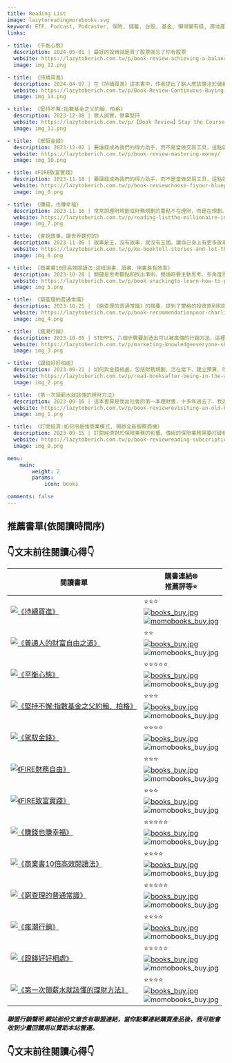 ```yaml
---
title: Reading List
image: lazytoreadingmorebooks.svg
keyword: ETF, Podcast, Podcaster, 保險, 儲蓄, 台股, 基金, 懶得變有錢, 房地產, 投資理財, 支出, 收入, 理財規劃, 瑪斯理財兩三事, 稅務, 總體經濟, 美股, 職涯心得, 股利收入, 複委託, 記帳, 讀書心得, 財務規劃, 財商, 貸款, 資產配置, 退休規劃, 開源節流
links:
  
- title: 《平衡心態》
  description: 2024-05-01 | 最好的投資就是買了股票就忘了你有股票
  website: https://lazytoberich.com.tw/p/book-review-achieving-a-balanced-mindset/
  image: img_12.png

- title: 《持續買進》
  description: 2024-04-07 | 在《持續買進》這本書中，作者提出了窮人應該專注於儲蓄，而富人則應該集中精力於投資的觀點。理解自己的財務階段，投資於自我提升，經營未來如同經營業務，以及長期視角都是重要的財務規劃原則。這本書不僅是一本關於金錢管理的書籍，更是一本關於如何智慧地生活，建立堅實財務基礎的指南。
  website: https://lazytoberich.com.tw/p/Book-Review-Continuous-Buying-Reflections/
  image: img_14.png

- title: 《堅持不懈:指數基金之父約翰．柏格》
  description: 2023-12-08 | 做人誠實，做事堅持 
  website: https://lazytoberich.com.tw/p/【Book Review】Stay the Course:The Story of Vanguard and the Index Revolution
  image: img_11.png

- title: 《駕馭金錢》
  description: 2023-12-02 | 要讓錢成為我們的得力助手，而不是當做交易工具，這點就是思維的轉換，同樣是理性，但卻不理性。 
  website: https://lazytoberich.com.tw/p/book-review-mastering-money/
  image: img_10.png

- title: 《FIRE致富實踐》
  description: 2023-11-18 | 要讓錢成為我們的得力助手，而不是當做交易工具，這點就是思維的轉換，同樣是理性，但卻不理性。 
  website: https://lazytoberich.com.tw/p/book-reviewchoose-fiyour-blueprint-to-financial-independence/
  image: img_8.png

- title: 《賺錢，也賺幸福》
  description: 2023-11-16 | 常常說理財規劃或財務規劃的重點不在理財，而是在規劃。這本書的重點就把規劃的目的以及為什麼規劃比理財重要講的很透徹。是一本我自己覺得在觀念上重新整理還有方法論的工具書。
  website: https://lazytoberich.com.tw/p/reading-listthe-millionaire-in-you-ten-things-you-need-to-do-now-to-have-money-and-time-to-enjoy-it/
  image: img_7.png

- title: 《會說故事，讓世界聽你的》
  description: 2023-11-08 | 故事是王，沒有故事，就沒有王國。讓自己身上有更多故事，就有機會分享更多的祝福給更多的人。我也是這樣想的，如果有有更多理財規劃的故事，那是否有機會讓更多人懂的其實不是理財不是重點，重點是規劃。
  website: https://lazytoberich.com.tw/p/ke-booktell-stories-and-let-the-world-hear-you./
  image: img_6.png

- title: 《商業書10倍高效閱讀法:這樣選書、讀書、用書最有效率》
  description: 2023-10-28 | 關鍵是思考觀點和找出準則。閱讀時要主動思考、多角度思考，並將所學應用於實際情境。此外，連續閱讀同一主題的書籍可以提高記憶力。閱讀書籍中的觀點可以擴展思維，找到適合自己的準則，並應用於工作和生活中。
  website: https://lazytoberich.com.tw/p/book-snackingto-learn-how-to-progress-you-must-learn-the-methods-of-progress-in-the-book-10x-productivity-in-business./
  image: img_5.png

- title: 《窮查理的普通常識》
  description: 2023-10-25 | 《窮查理的普通常識》的摘要，提到了蒙格的投資原則和能力圈理論。文章強調了接受複雜事實、建立自己的決策模式、獨立思考能力以及投資原則的重要性。此外，還提到了謙虛、耐心、準備和改變等方面的建議。最後，文章分享了一些關於懶得變有錢的觀察和心得。
  website: https://lazytoberich.com.tw/p/book-recommendationpoor-charlies-almanackthe-wit-and-wisdom-of-charles-t.-munger-this-book-is-truly-not-about-poverty/
  image: img_4.png

- title: 《瘋潮行銷》
  description: 2023-10-05 | STEPPS，六個步驟要創造出可以被瘋傳的行銷方法，這裡讀完跟大家簡單分享，我不是一個單純的理財部落客，什麼書我都會讀，讀完了分享出來如果對你有幫助，也希望你可以給我一些回饋。
  website: https://lazytoberich.com.tw/p/marketing-knowledgeeveryone-should-know-how-to-market-not-just-market-themselves-but-also-go-crazy-marketing-themselves./
  image: img_3.png

- title: 《跟錢好好相處》
  description: 2023-09-21 | 如何與金錢相處，包括財務規劃、活在當下、建立預算、改變思維和行為、記帳、省錢、最大化收入、投資自己以及獨立努力。書中提到了一些重要觀點，但也需要批判思考。總結來說，好好了解自己、認識金錢、投資自己，並避免盲目追求金錢。
  website: https://lazytoberich.com.tw/p/read-booksafter-being-in-the-workforce-for-a-while-we-all-need-to-get-along-with-money-again./
  image: img_2.png

- title: 《第一次領薪水就該懂的理財方法》
  description: 2023-09-16 | 這本書算是我出社會的第一本理財書，十多年過去了，我還是覺得這是一本好書，作者勤奮工作，卻在中年覺悟，想致富不能靠薪水，因此痛下決心要學好投資與財務管理，他發展出一套結合財務知識與EXCEL試算表來檢驗報酬率的理財方法，並提早達到財務自由的目標。
  website: https://lazytoberich.com.tw/p/book-reviewrevisiting-an-old-book-financial-management-methods-you-should-know-when-receiving-your-first-paycheck/
  image: img_1.png

- title: 《訂閱經濟:如何用最強商業模式, 開啟全新服務商機》
  description: 2023-09-15 | 訂閱經濟對於保險業務的影響。傳統的保險業務需要打破框架，提供全新的服務，因為客戶需要的不再只是保單，而是一個訂閱式的服務。
  website: https://lazytoberich.com.tw/p/book-reviewreading-subscription-economy-discussing-business-motivation/
  image: img_0.png

menu: 
    main: 
        weight: 2
        params:
            icon: books

comments: false
---
```


## 推薦書單(依閱讀時間序)
## 👇文末前往閱讀心得👇
| 閱讀書單 | 購書連結🌐<br/>推薦評等⭐|
|-|-|
| [![《持續買進》](img_14.png)](GoodsDetail.jsp?i_code=11398962&Area=search&oid=1_1&cid=index&kw=%E6%8C%81%E7%BA%8C%E8%B2%B7%E9%80%B2&memid=6000021729&cid=apuad&oid=1&osm=league) | ⭐⭐⭐<br/> [![books_buy.jpg](books_buy.jpg)](0010957881?utm_source=shamangels&utm_medium=ap-books&utm_content=recommend&utm_campaign=ap-202406)<br/> [![momobooks_buy.jpg](momobooks_buy.jpg)](GoodsDetail.jsp?i_code=11398962&Area=search&oid=1_1&cid=index&kw=%E6%8C%81%E7%BA%8C%E8%B2%B7%E9%80%B2&memid=6000021729&cid=apuad&oid=1&osm=league) |
| [![《普通人的財富自由之道》](img_13.png)](https://www.books.com.tw/exep/assp.php/shamangels/products/E050121499?utm_source=shamangels&utm_medium=ap-books&utm_content=recommend&utm_campaign=ap-202405) | ⭐⭐<br/> [![books_buy.jpg](books_buy.jpg)](https://www.books.com.tw/exep/assp.php/shamangels/products/E050121499?utm_source=shamangels&utm_medium=ap-books&utm_content=recommend&utm_campaign=ap-202405)<br/> ![momobooks_buy.jpg](momobooks_buy.jpg) |
| [![《平衡心態》](img_12.png)](https://www.books.com.tw/exep/assp.php/shamangels/products/0010950295?utm_source=shamangels&utm_medium=ap-books&utm_content=recommend&utm_campaign=ap-202405) | ⭐⭐⭐⭐⭐<br/> [![books_buy.jpg](books_buy.jpg)](https://www.books.com.tw/exep/assp.php/shamangels/products/0010950295?utm_source=shamangels&utm_medium=ap-books&utm_content=recommend&utm_campaign=ap-202405)<br/> ![momobooks_buy.jpg](momobooks_buy.jpg) |
| [![《堅持不懈:指數基金之父約翰．柏格》](img_11.png)](https://www.books.com.tw/exep/assp.php/shamangels/products/0010823259?sloc=main&utm_source=shamangels&utm_medium=ap-books&utm_content=recommend&utm_campaign=ap-202404) | ⭐⭐⭐<br/> [![books_buy.jpg](books_buy.jpg)](https://www.books.com.tw/exep/assp.php/shamangels/products/0010823259?sloc=main&utm_source=shamangels&utm_medium=ap-books&utm_content=recommend&utm_campaign=ap-202404)<br/> ![momobooks_buy.jpg](momobooks_buy.jpg) |
| [![《駕馭金錢》](img_10.png)](https://www.books.com.tw/exep/assp.php/shamangels/products/0010823445?utm_source=shamangels&utm_medium=ap-books&utm_content=recommend&utm_campaign=ap-202404) | ⭐⭐⭐⭐<br/> [![books_buy.jpg](books_buy.jpg)](https://www.books.com.tw/exep/assp.php/shamangels/products/0010823445?utm_source=shamangels&utm_medium=ap-books&utm_content=recommend&utm_campaign=ap-202404)<br/> ![momobooks_buy.jpg](momobooks_buy.jpg) |
| [![《FIRE財務自由》](img_9.png)](https://www.books.com.tw/exep/assp.php/shamangels/products/0010849695?sloc=main&utm_source=shamangels&utm_medium=ap-books&utm_content=recommend&utm_campaign=ap-202404) | ⭐⭐⭐<br/> [![books_buy.jpg](books_buy.jpg)](https://www.books.com.tw/exep/assp.php/shamangels/products/0010849695?sloc=main&utm_source=shamangels&utm_medium=ap-books&utm_content=recommend&utm_campaign=ap-202404)<br/> ![momobooks_buy.jpg](momobooks_buy.jpg) |
| [![《FIRE致富實踐》](img_8.png)](https://www.books.com.tw/exep/assp.php/shamangels/products/0010938897?utm_source=shamangels&utm_medium=ap-books&utm_content=recommend&utm_campaign=ap-202406) | ⭐⭐⭐<br/> [![books_buy.jpg](books_buy.jpg)](https://www.books.com.tw/exep/assp.php/shamangels/products/0010849695?sloc=main&utm_source=shamangels&utm_medium=ap-books&utm_content=recommend&utm_campaign=ap-202404)<br/> ![momobooks_buy.jpg](momobooks_buy.jpg) |
| [![《賺錢也賺幸福》](img_7.png)](https://www.books.com.tw/exep/assp.php/shamangels/products/0010848180?utm_source=shamangels&utm_medium=ap-books&utm_content=recommend&utm_campaign=ap-202311) | ⭐⭐⭐⭐⭐<br/> [![books_buy.jpg](books_buy.jpg)](https://www.books.com.tw/exep/assp.php/shamangels/products/0010848180?utm_source=shamangels&utm_medium=ap-books&utm_content=recommend&utm_campaign=ap-202311)<br/> ![momobooks_buy.jpg](momobooks_buy.jpg) |
| [![《商業書10倍高效閱讀法》](img_5.png)](https://www.books.com.tw/exep/assp.php/shamangels/products/0010930654?utm_source=shamangels&utm_medium=ap-books&utm_content=recommend&utm_campaign=ap-202311) | ⭐⭐⭐⭐<br/> [![books_buy.jpg](books_buy.jpg)](https://www.books.com.tw/exep/assp.php/shamangels/products/0010930654?utm_source=shamangels&utm_medium=ap-books&utm_content=recommend&utm_campaign=ap-202311)<br/> ![momobooks_buy.jpg](momobooks_buy.jpg) |
| [![《窮查理的普通常識》](img_4.png)](https://www.books.com.tw/exep/assp.php/shamangels/products/0010817729?utm_source=shamangels&utm_medium=ap-books&utm_content=recommend&utm_campaign=ap-202311) | ⭐⭐⭐⭐⭐<br/> [![books_buy.jpg](books_buy.jpg)](https://www.books.com.tw/exep/assp.php/shamangels/products/0010817729?utm_source=shamangels&utm_medium=ap-books&utm_content=recommend&utm_campaign=ap-202311)<br/> ![momobooks_buy.jpg](momobooks_buy.jpg) |
| [![《瘋潮行銷》](img_3.png)](https://www.books.com.tw/exep/assp.php/shamangels/products/0010817729?utm_source=shamangels&utm_medium=ap-books&utm_content=recommend&utm_campaign=ap-202311) | ⭐⭐⭐⭐<br/> [![books_buy.jpg](books_buy.jpg)](https://www.books.com.tw/exep/assp.php/shamangels/products/0010817729?utm_source=shamangels&utm_medium=ap-books&utm_content=recommend&utm_campaign=ap-202311)<br/> ![momobooks_buy.jpg](momobooks_buy.jpg) |
| [![《跟錢好好相處》](img_2.png)](https://www.books.com.tw/exep/assp.php/shamangels/products/0010963721?utm_source=shamangels&utm_medium=ap-books&utm_content=recommend&utm_campaign=ap-202311) | ⭐⭐⭐⭐⭐<br/> [![books_buy.jpg](books_buy.jpg)](https://www.books.com.tw/exep/assp.php/shamangels/products/0010963721?utm_source=shamangels&utm_medium=ap-books&utm_content=recommend&utm_campaign=ap-202311)<br/> ![momobooks_buy.jpg](momobooks_buy.jpg) |
| [![《第一次領薪水就該懂的理財方法》](img_1.png)](https://www.books.com.tw/exep/assp.php/shamangels/products/0010855411?utm_source=shamangels&utm_medium=ap-books&utm_content=recommend&utm_campaign=ap-202311) | ⭐⭐⭐⭐<br/> [![books_buy.jpg](books_buy.jpg)](https://www.books.com.tw/exep/assp.php/shamangels/products/0010855411?utm_source=shamangels&utm_medium=ap-books&utm_content=recommend&utm_campaign=ap-202311)<br/> ![momobooks_buy.jpg](momobooks_buy.jpg) |



##### 聯盟行銷聲明 網站部份文章含有聯盟連結，當你點擊連結購買產品後，我可能會收到少量回饋用以贊助本站營運。
## 👇文末前往閱讀心得👇
